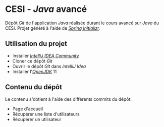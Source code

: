 # CESI - _Java_ avancé

Dépôt _Git_ de l'application _Java_ réalisée durant le cours avancé sur _Java_ du CESI.
Projet généré à l'aide de [_Spring Initializr_](https://start.spring.io).

## Utilisation du projet
* Installer [_IntelliJ IDEA Community_](https://www.jetbrains.com/fr-fr/idea)
* Cloner ce dépôt _Git_
* Ouvrir le dépôt _Git_ dans _IntelliJ Idea_
* Installer l'[_OpenJDK_](https://openjdk.java.net) 11

## Contenu du dépôt
Le contenu s'obtient à l'aide des différents commits du dépôt.
* Page d'accueil
* Récupérer une liste d'utilisateurs
* Récupérer un utilisateur